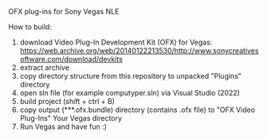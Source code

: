 OFX plug-ins for Sony Vegas NLE

How to build:

1) download Video Plug-In Development Kit (OFX) for Vegas: https://web.archive.org/web/20140122213530/http://www.sonycreativesoftware.com/download/devkits
2) extract archive
3) copy directory structure from this repository to unpacked "Plugins" directory
4) open sln file (for example computyper.sln) via Visual Studio (2022)
5) build project (shift + ctrl + B)
6) copy output (***.ofx.bundle) directory (contains .ofx file) to "OFX Video Plug-Ins" Your Vegas directory
7) Run Vegas and have fun :)
